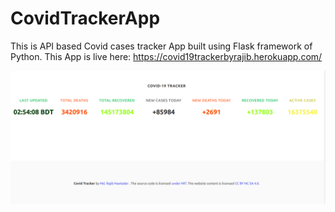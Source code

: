 # CovidTrackerApp
This is API based Covid cases tracker App built using Flask framework of Python. This App is live here: https://covid19trackerbyrajib.herokuapp.com/

<img src = "sample.png"> 

